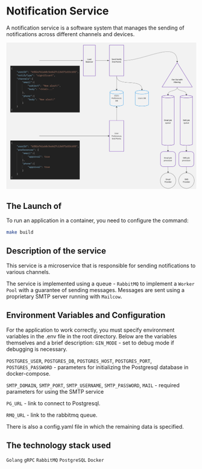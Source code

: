 # Notification Service

A notification service is a software system that manages the sending of notifications across different channels and devices.

<p align="center">
  <img src="https://github.com/MovingTowardsADream/Notification-Service/blob/main/architecture%20design/Notification-Service.jpg" alt="Notification Service Architecture Design" width="600"/>
</p>

## The Launch of
To run an application in a container, you need to configure the command:
```bash
make build
```

## Description of the service
This service is a microservice that is responsible for sending notifications to various channels. 

The service is implemented using a queue - `RabbitMQ` to implement a `Worker Pool` with a guarantee of sending messages. Messages are sent using a proprietary SMTP server running with `Mailcow`.

## Environment Variables and Configuration
For the application to work correctly, you must specify environment variables in the .env file in the root directory. Below are the variables themselves and a brief description:
`GIN_MODE` - set to debug mode if debugging is necessary.

`POSTGRES_USER`, `POSTGRES_DB`, `POSTGRES_HOST`, `POSTGRES_PORT`, `POSTGRES_PASSWORD` - parameters for initializing the Postgresql database in docker-compose.

`SMTP_DOMAIN`, `SMTP_PORT`, `SMTP_USERNAME`, `SMTP_PASSWORD`, `MAIL` - required parameters for using the SMTP service

`PG_URL` - link to connect to Postgresql.

`RMQ_URL` - link to the rabbitmq queue.

There is also a config.yaml file in which the remaining data is specified.

## The technology stack used
`Golang` `gRPC` `RabbitMQ` `PostgreSQL` `Docker`
